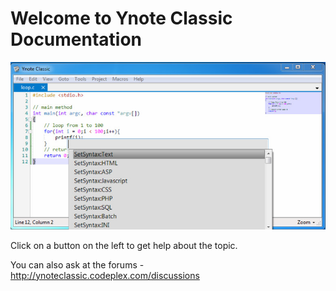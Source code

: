 Welcome to Ynote Classic Documentation
===

![Ynote Classic](images/ynotemain.jpg "Ynote Classic")

Click on a button on the left to get help about the topic.

You can also ask at the forums - http://ynoteclassic.codeplex.com/discussions